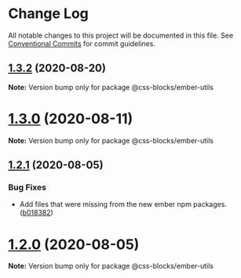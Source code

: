 # Change Log

All notable changes to this project will be documented in this file.
See [Conventional Commits](https://conventionalcommits.org) for commit guidelines.

## [1.3.2](https://github.com/linkedin/css-blocks/tree/master/packages/%40css-blocks/ember-utils/compare/v1.3.1...v1.3.2) (2020-08-20)

**Note:** Version bump only for package @css-blocks/ember-utils





# [1.3.0](https://github.com/linkedin/css-blocks/tree/master/packages/%40css-blocks/ember-utils/compare/v1.2.4...v1.3.0) (2020-08-11)

**Note:** Version bump only for package @css-blocks/ember-utils





## [1.2.1](https://github.com/linkedin/css-blocks/tree/master/packages/%40css-blocks/ember-utils/compare/v1.2.0...v1.2.1) (2020-08-05)


### Bug Fixes

* Add files that were missing from the new ember npm packages. ([b018382](https://github.com/linkedin/css-blocks/tree/master/packages/%40css-blocks/ember-utils/commit/b0183828bcbf5e0389d05dcdfca2db0e6a320bb8))





# [1.2.0](https://github.com/linkedin/css-blocks/tree/master/packages/%40css-blocks/ember-utils/compare/v1.1.2...v1.2.0) (2020-08-05)

**Note:** Version bump only for package @css-blocks/ember-utils

